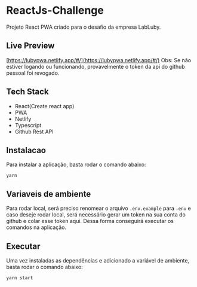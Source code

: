 # ReactJs-Challenge
Projeto React PWA criado para o desafio da empresa LabLuby.

## Live Preview
[https://lubypwa.netlify.app/#/](https://lubypwa.netlify.app/#/)
Obs: Se não estiver logando ou funcionando, provavelmente o token da api do github pessoal foi revogado. 

## Tech Stack
- React(Create react app)
- PWA
- Netlify
- Typescript
- Github Rest API

## Instalacao
Para instalar a aplicação, basta rodar o comando abaixo:
```
yarn
```

## Variaveis de ambiente
Para rodar local, será preciso renomear o arquivo `.env.example` para `.env` e caso deseje rodar local, será necessário gerar um token na sua conta do github e colar esse token aqui. Dessa forma conseguirá executar os comandos na aplicação. 

## Executar
Uma vez instaladas as dependências e adicionado a variável de ambiente, basta rodar o comando abaixo:
```
yarn start
```

